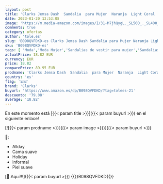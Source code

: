 ```yaml
---
layout: post
title: 'Clarks Jemsa Dash  Sandalia  para Mujer  Naranja  Light Coral   41.5 EU'
date: 2023-01-20 12:53:08
image: 'https://m.media-amazon.com/images/I/31-M7jhQygL._SL500_._SL400_.jpg'
comments: true
category: ofertas
author: 'tole.es'
slug: 'B098QVFDKD-es Clarks Jemsa Dash Sandalia para Mujer Naranja Light Coral...'
sku: 'B098QVFDKD-es'
tags: [ 'Moda','Moda Mujer','Sandalias de vestir para mujer','Sandalias y palas de mujer','Zapatos para mujer','clarks','sandalia','🇪🇸', ]
actualPrice: 18.82 EUR
currency: EUR
price: 18.82
comparePrice: 89.95 EUR
prodname: 'Clarks Jemsa Dash  Sandalia  para Mujer  Naranja  Light Coral   41.5 EU'
country: 'es'
flag: '🇪🇸'
brand: 'Clarks'
buyurl: 'https://www.amazon.es/dp/B098QVFDKD/?tag=tolees-21'
descuento: '79.08'
average: '18.82'
---
```


En este momento está [{{< param title >}}]({{< param buyurl >}}) en el siguiente enlace!

[![{{< param prodname >}}]({{< param image >}})]({{< param buyurl >}})

🔎:

- Allday
- Cama suave
- Holiday
- Informal
- Piel suave

[🛒 Aquí!!!]({{< param buyurl >}})
{{<world>}}B098QVFDKD{{</world>}}
